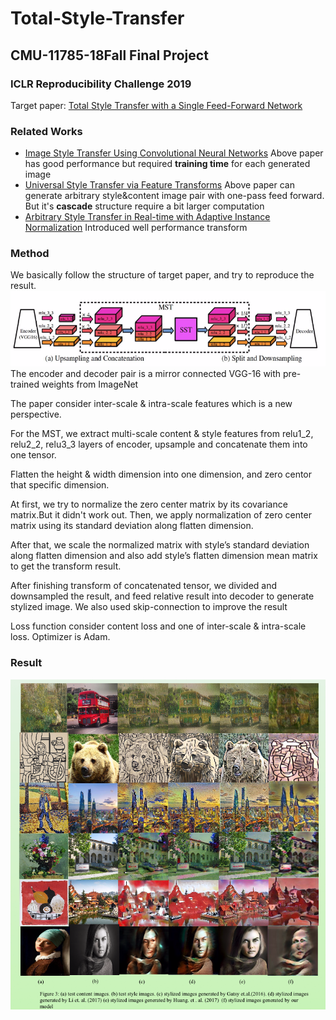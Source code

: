 # Total-Style-Transfer

## CMU-11785-18Fall Final Project
### ICLR Reproducibility Challenge 2019

Target paper: [Total Style Transfer with a Single Feed-Forward Network](https://openreview.net/forum?id=BJ4AFsRcFQ)


### Related Works
-   [Image Style Transfer Using Convolutional Neural Networks](https://www.cv-foundation.org/openaccess/content_cvpr_2016/papers/Gatys_Image_Style_Transfer_CVPR_2016_paper.pdf)
    Above paper has good performance but required **training time** for each generated image
-   [Universal Style Transfer via Feature Transforms](https://arxiv.org/pdf/1705.08086.pdf)
    Above paper can generate arbitrary style&content image pair with one-pass feed forward. But it's **cascade** structure require a bit larger computation
-   [Arbitrary Style Transfer in Real-time with Adaptive Instance Normalization](https://arxiv.org/pdf/1703.06868.pdf)
    Introduced well performance transform

### Method
We basically follow the structure of target paper, and try to reproduce the result.
![](image/structure.png)
The encoder and decoder pair is a mirror connected VGG-16 with pre-trained weights from ImageNet

The paper consider inter-scale & intra-scale features which is a new perspective.

For the MST, we extract multi-scale content & style features from relu1_2, relu2_2, relu3_3 layers of encoder, upsample and concatenate them into one tensor. 

Flatten the height & width dimension into one dimension, and zero centor that specific dimension. 

At first, we try to normalize the zero center matrix by its covariance matrix.But it didn't work out. Then, we apply normalization of zero center matrix using its standard deviation along flatten dimension. 

After that, we scale the normalized matrix with style’s standard deviation along flatten dimension and also add style’s flatten dimension mean matrix to get the transform result.

After finishing transform of concatenated tensor, we divided and downsampled the result, and feed relative result into decoder to generate stylized image. We also used skip-connection to improve the result

Loss function consider content loss and one of inter-scale & intra-scale loss. Optimizer is Adam.

### Result
![](image/result.png)
